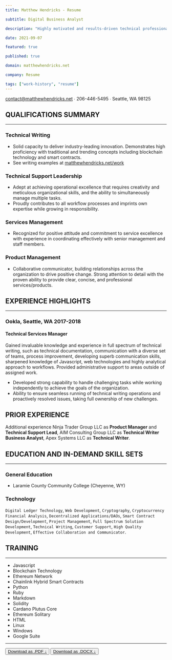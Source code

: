 ```yaml
---
title: Matthew Hendricks - Resume

subtitle: Digital Business Analyst

description: "Highly motivated and results-driven technical professional with ability to manage the full spectrum of financial technology with an excellent reputation for resolving problems while improving customer satisfaction. Possess rich knowledge of hands-on traditional finance, modern programming concepts and content management systems."

date: 2021-09-07

featured: true

published: true

domain: matthewhendricks.net

company: Resume

tags: ["work-history", "resume"]
---
```


[contact@matthewhendricks.net](mailto:contact@matthewhendricks.net) ∙ 206-446-5495 ∙ Seattle, WA 98125

## QUALIFICATIONS SUMMARY

---

### Technical Writing

- Solid capacity to deliver industry-leading innovation. Demonstrates high proficiency with traditional and trending concepts including blockchain technology and smart contracts.
- See writing examples at [matthewhendricks.net/work](https://matthewhendricks.net/work/)

### Technical Support Leadership

- Adept at achieving operational excellence that requires creativity and meticulous organizational skills, and the ability to simultaneously manage multiple tasks.
- Proudly contributes to all workflow processes and imprints own expertise while growing in responsibility.

### Services Management

- Recognized for positive attitude and commitment to service excellence with experience in coordinating effectively with senior management and staff members.

### Product Management

- Collaborative communicator, building relationships across the organization to drive positive change.
  Strong attention to detail with the proven ability to provide clear, concise, and professional services/products.

## EXPERIENCE HIGHLIGHTS

---

### Ookla, Seattle, WA 2017-2018

#### Technical Services Manager

Gained invaluable knowledge and experience in full spectrum of technical writing, such as technical documentation, communication with a diverse set of teams, process improvement, developing superb communication skills, sharpened knowledge of Javascript, web technologies and highly analytical approach to workflows. Provided administrative support to areas outside of assigned work.

- Developed strong capability to handle challenging tasks while working independently to achieve the goals of the organization.
- Ability to ensure seamless running of technical writing operations and proactively resolved issues, taking full ownership of new challenges.

## PRIOR EXPERIENCE

Additional experience Ninja Trader Group LLC as **Product Manager** and **Technical Support Lead**, AIM Consulting Group LLC as **Technical Writer Business Analyst**, Apex Systems LLC as **Technical Writer**.

## EDUCATION AND IN-DEMAND SKILL SETS

---

### General Education

- Laramie County Community College (Cheyenne, WY)

### Technology

`Digital Ledger Technology`, `Web Development`, `Cryptography`, `Cryptocurrency Financial Analysis`, `Decentralized Applications/DAOs`, `Smart Contract Design/Development`, `Project Management`, `Full Spectrum Solution Development`, `Technical Writing`, `Customer Support`, `High Quality Development`, `Effective Collaboration and Communicator`.

## TRAINING

---

- Javascript
- Blockchain Technology
- Ethereum Network
- Chainlink Hybrid Smart Contracts
- Python
- Ruby
- Markdown
- Solidity
- Cardano Plutus Core
- Ethereum Solitary
- HTML
- Linux
- Windows
- Google Suite

---

<div class="w-full m-auto py-4" >
<button
class="bg-transparent p-2 text-xs hover:bg-blue-100 font-semibold py-2 px-4 border border-blue-500 hover:border-transparent rounded"> <a class="text-blue-500 cursor-pointer dark:text-gray-400 hover:text-gray-700 dark:hover:text-gray-300" href="/Matthew_Hendricks-CV.pdf">Download as .PDF &darr;</a></button>
<button class="bg-transparent p-2 text-xs hover:bg-blue-100 font-semibold py-2 px-4 border border-blue-500 hover:border-transparent rounded">
<a class="text-blue-500 cursor-pointer dark:text-gray-400 hover:text-gray-700 dark:hover:text-gray-300" href="/Matthew_Hendricks-CV.docx">Download as .DOCX &darr;</a>
</button>

